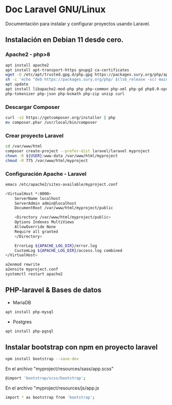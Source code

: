 # Doc Laravel GNU/Linux
Documentación para instalar y configurar proyectos usando Laravel.

## Instalación en Debian 11 desde cero.

### Apache2 - php>8
```bash
apt install apache2
apt install apt-transport-https gnupg2 ca-certificates
wget -O /etc/apt/trusted.gpg.d/php.gpg https://packages.sury.org/php/apt.gpg
sh -c 'echo "deb https://packages.sury.org/php/ $(lsb_release -sc) main" > /etc/apt/sources.list.d/php.list'
apt update
apt install libapache2-mod-php php php-common php-xml php-gd php8.0-opcache php-mbstring 
php-tokenizer php-json php-bcmath php-zip unzip curl
```

### Descargar Composer

```bash
curl -sS https://getcomposer.org/installer | php
mv composer.phar /usr/local/bin/composer
```

### Crear proyecto Laravel

```bash
cd /var/www/html
composer create-project --prefer-dist laravel/laravel myproject
chown -R ${USER}:www-data /var/www/html/myproject
chmod -R 775 /var/www/html/myproject
```

### Configuración Apache - Laravel

```bash
emacs /etc/apache2/sites-available/myproject.conf
```

```bash
<VirtualHost *:8000>
	ServerName localhost
	ServerAdmin admin@localhost
	DocumentRoot /var/www/html/myproject/public

	<Directory /var/www/html/myproject/public>
	Options Indexes MultiViews
	AllowOverride None
	Require all granted
	</Directory>

	ErrorLog ${APACHE_LOG_DIR}/error.log
	CustomLog ${APACHE_LOG_DIR}/access.log combined
</VirtualHost>
```

```bash
a2enmod rewrite
a2ensite myproject.conf
systemctl restart apache2
```

## PHP-laravel & Bases de datos

* MariaDB

```bash
apt install php-mysql
```

* Postgres

```bash
apt install php-pgsql
```

## Instalar bootstrap con npm en proyecto laravel

```bash
npm install bootstrap --save-dev
```

En el archivo "myproject/resources/sass/app.scss"

```bash
@import 'bootstrap/scss/bootstrap';
```

En el archivo "myproject/resources/js/app.js

```bash
import * as bootstrap from 'bootstrap';
```
